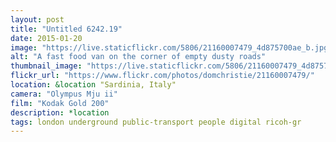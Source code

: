 ```yaml
---
layout: post
title: "Untitled 6242.19"
date: 2015-01-20
image: "https://live.staticflickr.com/5806/21160007479_4d875700ae_b.jpg"
alt: "A fast food van on the corner of empty dusty roads"
thumbnail_image: "https://live.staticflickr.com/5806/21160007479_4d875700ae_q.jpg"
flickr_url: "https://www.flickr.com/photos/domchristie/21160007479/"
location: &location "Sardinia, Italy"
camera: "Olympus Mju ii"
film: "Kodak Gold 200"
description: *location
tags: london underground public-transport people digital ricoh-gr
---
```

